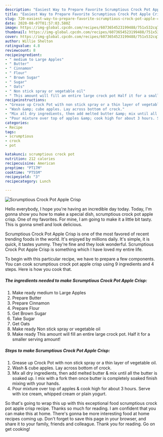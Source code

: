 ```yaml
---
description: "Easiest Way to Prepare Favorite Scrumptious Crock Pot Apple Crisp"
title: "Easiest Way to Prepare Favorite Scrumptious Crock Pot Apple Crisp"
slug: 720-easiest-way-to-prepare-favorite-scrumptious-crock-pot-apple-crisp
date: 2020-08-07T01:57:03.580Z
image: https://img-global.cpcdn.com/recipes/6073654523199488/751x532cq70/scrumptious-crock-pot-apple-crisp-recipe-main-photo.jpg
thumbnail: https://img-global.cpcdn.com/recipes/6073654523199488/751x532cq70/scrumptious-crock-pot-apple-crisp-recipe-main-photo.jpg
cover: https://img-global.cpcdn.com/recipes/6073654523199488/751x532cq70/scrumptious-crock-pot-apple-crisp-recipe-main-photo.jpg
author: Willie Shelton
ratingvalue: 4.8
reviewcount: 8
recipeingredient:
- " medium to Large Apples"
- " Butter"
- " Cinnamon"
- " Flour"
- " Brown Sugar"
- " Sugar"
- " Oats"
- " Non stick spray or vegetable oil"
- " This amount will fill an entire large crock pot Half it for a smaller serving amount"
recipeinstructions:
- "Grease up Crock Pot with non stick spray or a thin layer of vegetable oil."
- "Wash &amp; cube apples. Lay across bottom of crock."
- "Mix all dry ingredients, then add melted butter &amp; mix until all the butter is soaked up. I mix with a fork then once butter is completely soaked finish mixing with your hands."
- "Pour mixture over top of apples &amp; cook high for about 3 hours. Serve with ice cream, whipped cream or plain yogurt."
categories:
- Recipe
tags:
- scrumptious
- crock
- pot

katakunci: scrumptious crock pot 
nutrition: 212 calories
recipecuisine: American
preptime: "PT17M"
cooktime: "PT55M"
recipeyield: "3"
recipecategory: Lunch

---
```



![Scrumptious Crock Pot Apple Crisp](https://img-global.cpcdn.com/recipes/6073654523199488/751x532cq70/scrumptious-crock-pot-apple-crisp-recipe-main-photo.jpg)

Hello everybody, I hope you're having an incredible day today. Today, I'm gonna show you how to make a special dish, scrumptious crock pot apple crisp. One of my favorites. For mine, I am going to make it a little bit tasty. This is gonna smell and look delicious.

Scrumptious Crock Pot Apple Crisp is one of the most favored of recent trending foods in the world. It's enjoyed by millions daily. It's simple, it is quick, it tastes yummy. They're fine and they look wonderful. Scrumptious Crock Pot Apple Crisp is something which I have loved my entire life.




To begin with this particular recipe, we have to prepare a few components. You can cook scrumptious crock pot apple crisp using 9 ingredients and 4 steps. Here is how you cook that.

##### The ingredients needed to make Scrumptious Crock Pot Apple Crisp:

1. Make ready  medium to Large Apples
1. Prepare  Butter
1. Prepare  Cinnamon
1. Prepare  Flour
1. Get  Brown Sugar
1. Take  Sugar
1. Get  Oats
1. Make ready  Non stick spray or vegetable oil
1. Make ready  This amount will fill an entire large crock pot. Half it for a smaller serving amount!




##### Steps to make Scrumptious Crock Pot Apple Crisp:

1. Grease up Crock Pot with non stick spray or a thin layer of vegetable oil.
1. Wash &amp; cube apples. Lay across bottom of crock.
1. Mix all dry ingredients, then add melted butter &amp; mix until all the butter is soaked up. I mix with a fork then once butter is completely soaked finish mixing with your hands.
1. Pour mixture over top of apples &amp; cook high for about 3 hours. Serve with ice cream, whipped cream or plain yogurt.




So that's going to wrap this up with this exceptional food scrumptious crock pot apple crisp recipe. Thanks so much for reading. I am confident that you can make this at home. There's gonna be more interesting food at home recipes coming up. Don't forget to save this page in your browser, and share it to your family, friends and colleague. Thank you for reading. Go on get cooking!
